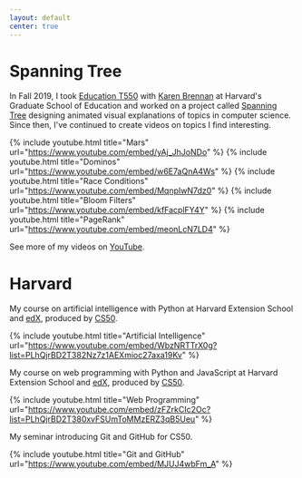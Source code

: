 ```yaml
---
layout: default
center: true
---
```


# Spanning Tree

In Fall 2019, I took [Education T550](https://twitter.com/tfivefifty) with [Karen Brennan](https://www.gse.harvard.edu/faculty/karen-brennan) at Harvard's Graduate School of Education and worked on a project called [Spanning Tree](https://spanningtree.me/) designing animated visual explanations of topics in computer science.
Since then, I've continued to create videos on topics I find interesting.

<script src="https://apis.google.com/js/platform.js"></script>
<div class="g-ytsubscribe" data-channelid="UCDzVUXiTr3hClI-zzCWbYzg" data-layout="full" data-count="default"></div>

{% include youtube.html title="Mars" url="https://www.youtube.com/embed/yAj_JhJoNDo" %}
{% include youtube.html title="Dominos" url="https://www.youtube.com/embed/w6E7aQnA4Ws" %}
{% include youtube.html title="Race Conditions" url="https://www.youtube.com/embed/MqnpIwN7dz0" %}
{% include youtube.html title="Bloom Filters" url="https://www.youtube.com/embed/kfFacplFY4Y" %}
{% include youtube.html title="PageRank" url="https://www.youtube.com/embed/meonLcN7LD4" %}

See more of my videos on [YouTube](https://www.youtube.com/spanningtree).

# Harvard

My course on artificial intelligence with Python at Harvard Extension School and [edX](http://cs50.edx.org/ai), produced by [CS50](https://cs50.harvard.edu/ai/2020/).

{% include youtube.html title="Artificial Intelligence" url="https://www.youtube.com/embed/WbzNRTTrX0g?list=PLhQjrBD2T382Nz7z1AEXmioc27axa19Kv" %}

My course on web programming with Python and JavaScript at Harvard Extension School and [edX](http://cs50.edx.org/web), produced by [CS50](https://cs50.harvard.edu/web/2020).

{% include youtube.html title="Web Programming" url="https://www.youtube.com/embed/zFZrkCIc2Oc?list=PLhQjrBD2T380xvFSUmToMMzERZ3qB5Ueu" %}

My seminar introducing Git and GitHub for CS50.

{% include youtube.html title="Git and GitHub" url="https://www.youtube.com/embed/MJUJ4wbFm_A" %}

